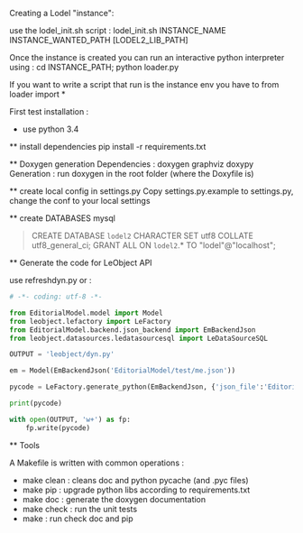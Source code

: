 Creating a Lodel "instance":

use the lodel_init.sh script :
	lodel_init.sh INSTANCE_NAME INSTANCE_WANTED_PATH [LODEL2_LIB_PATH]

Once the instance is created you can run an interactive python interpreter using :
	cd INSTANCE_PATH; python loader.py

If you want to write a script that run is the instance env you have to from loader import *

First test installation :

- use python 3.4

** install dependencies
  pip install -r requirements.txt

** Doxygen generation
  Dependencies : doxygen graphviz doxypy
  Generation : run doxygen in the root folder (where the Doxyfile is)

** create local config in settings.py
Copy settings.py.example to settings.py, change the conf to your local settings

** create DATABASES
  mysql
  > CREATE DATABASE `lodel2`  CHARACTER SET utf8 COLLATE utf8_general_ci;
  > GRANT ALL ON `lodel2`.* TO "lodel"@"localhost";

** Generate the code for LeObject API

use refreshdyn.py or :

```python
# -*- coding: utf-8 -*-

from EditorialModel.model import Model
from leobject.lefactory import LeFactory
from EditorialModel.backend.json_backend import EmBackendJson
from leobject.datasources.ledatasourcesql import LeDataSourceSQL

OUTPUT = 'leobject/dyn.py'

em = Model(EmBackendJson('EditorialModel/test/me.json'))

pycode = LeFactory.generate_python(EmBackendJson, {'json_file':'EditorialModel/test/me.json'}, LeDataSourceSQL, {})

print(pycode)

with open(OUTPUT, 'w+') as fp:
    fp.write(pycode)
```

** Tools

  A Makefile is written with common operations :
  - make clean : cleans doc and python pycache (and .pyc files)
  - make pip : upgrade python libs according to requirements.txt
  - make doc : generate the doxygen documentation
  - make check : run the unit tests
  - make : run check doc and pip
